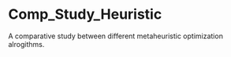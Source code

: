 # Comp_Study_Heuristic

A comparative study between different metaheuristic optimization alrogithms.
